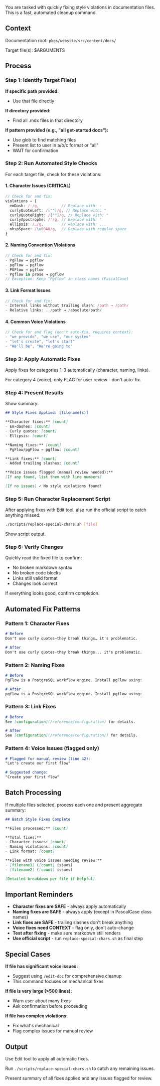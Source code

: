You are tasked with quickly fixing style violations in documentation files. This is a fast, automated cleanup command.

## Context

Documentation root: `pkgs/website/src/content/docs/`

Target file(s):
<target>
$ARGUMENTS
</target>

## Process

### Step 1: Identify Target File(s)

**If specific path provided:**
- Use that file directly

**If directory provided:**
- Find all .mdx files in that directory

**If pattern provided (e.g., "all get-started docs"):**
- Use glob to find matching files
- Present list to user in a/b/c format or "all"
- WAIT for confirmation

### Step 2: Run Automated Style Checks

For each target file, check for these violations:

#### 1. Character Issues (CRITICAL)
```typescript
// Check for and fix:
violations = {
  emDash: /—/g,          // Replace with: -
  curlyQuoteLeft: /[""]/g, // Replace with: "
  curlyQuoteRight: /[""]/g, // Replace with: "
  curlyApostrophe: /'/g, // Replace with: '
  ellipsis: /…/g,        // Replace with: ...
  nbspSpace: /\u00A0/g,  // Replace with regular space
}
```

#### 2. Naming Convention Violations
```typescript
// Check for and fix:
- PgFlow → pgflow
- pgFlow → pgflow
- PGFlow → pgflow
- Pgflow in prose → pgflow
// Exception: Keep "Pgflow" in class names (PascalCase)
```

#### 3. Link Format Issues
```typescript
// Check for and fix:
- Internal links without trailing slash: /path → /path/
- Relative links: ../path → /absolute/path/
```

#### 4. Common Voice Violations
```typescript
// Check for and flag (don't auto-fix, requires context):
- "we provide", "we use", "our system"
- "let's create", "let's start"
- "We'll be", "We're going to"
```

### Step 3: Apply Automatic Fixes

Apply fixes for categories 1-3 automatically (character, naming, links).

For category 4 (voice), only FLAG for user review - don't auto-fix.

### Step 4: Present Results

Show summary:
```markdown
## Style Fixes Applied: [filename(s)]

**Character fixes:** [count]
- Em-dashes: [count]
- Curly quotes: [count]
- Ellipsis: [count]

**Naming fixes:** [count]
- PgFlow/pgFlow → pgflow: [count]

**Link fixes:** [count]
- Added trailing slashes: [count]

**Voice issues flagged (manual review needed):**
[If any found, list them with line numbers]

[If no issues] ✓ No style violations found!
```

### Step 5: Run Character Replacement Script

After applying fixes with Edit tool, also run the official script to catch anything missed:
```bash
./scripts/replace-special-chars.sh [file]
```

Show script output.

### Step 6: Verify Changes

Quickly read the fixed file to confirm:
- No broken markdown syntax
- No broken code blocks
- Links still valid format
- Changes look correct

If everything looks good, confirm completion.

## Automated Fix Patterns

### Pattern 1: Character Fixes
```markdown
# Before
Don't use curly quotes—they break things… it's problematic.

# After
Don't use curly quotes-they break things... it's problematic.
```

### Pattern 2: Naming Fixes
```markdown
# Before
PgFlow is a PostgreSQL workflow engine. Install pgFlow using:

# After
pgflow is a PostgreSQL workflow engine. Install pgflow using:
```

### Pattern 3: Link Fixes
```markdown
# Before
See [configuration](/reference/configuration) for details.

# After
See [configuration](/reference/configuration/) for details.
```

### Pattern 4: Voice Issues (flagged only)
```markdown
# Flagged for manual review (line 42):
"Let's create our first flow"

# Suggested change:
"Create your first flow"
```

## Batch Processing

If multiple files selected, process each one and present aggregate summary:
```markdown
## Batch Style Fixes Complete

**Files processed:** [count]

**Total fixes:**
- Character issues: [count]
- Naming violations: [count]
- Link format: [count]

**Files with voice issues needing review:**
- [filename1] ([count] issues)
- [filename2] ([count] issues)

[Detailed breakdown per file if helpful]
```

## Important Reminders

- **Character fixes are SAFE** - always apply automatically
- **Naming fixes are SAFE** - always apply (except in PascalCase class names)
- **Link fixes are SAFE** - trailing slashes don't break anything
- **Voice fixes need CONTEXT** - flag only, don't auto-change
- **Test after fixing** - make sure markdown still renders
- **Use official script** - run `replace-special-chars.sh` as final step

## Special Cases

**If file has significant voice issues:**
- Suggest using `/edit-doc` for comprehensive cleanup
- This command focuses on mechanical fixes

**If file is very large (>500 lines):**
- Warn user about many fixes
- Ask confirmation before proceeding

**If file has complex violations:**
- Fix what's mechanical
- Flag complex issues for manual review

## Output

Use Edit tool to apply all automatic fixes.

Run `./scripts/replace-special-chars.sh` to catch any remaining issues.

Present summary of all fixes applied and any issues flagged for review.
